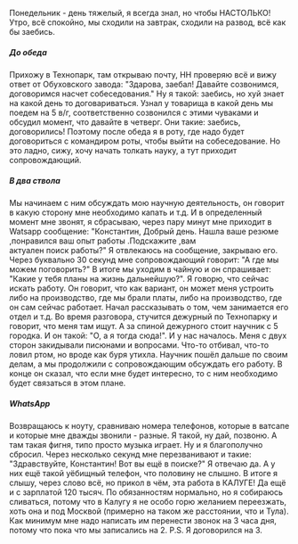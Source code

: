 Понедельник - день тяжелый, я всегда знал, но чтобы НАСТОЛЬКО! Утро, всё спокойно, мы сходили на завтрак, сходили на развод, всё как бы заебись.
##### До обеда
Прихожу в Технопарк, там открываю почту, HH проверяю всё и вижу ответ от Обуховского завода: "Здарова, заебал! Давайте созвонимся, договоримся насчет собеседования."
Ну я такой: заебись, но хуй знает на какой день то договариваться. Узнал у товарища в какой день мы поедем на 5 в/г, соответственно созвонился с этими чуваками и обсудил момент, что давайте в четверг. Они такие: заебись, договорились!
Поэтому после обеда я в роту, где надо будет договориться с командиром роты, чтобы выйти на собеседование. Но это ладно, сижу, хочу начать толкать науку, а тут приходит сопровождающий.
##### В два ствола
Мы начинаем с ним обсуждать мою научную деятельность, он говорит в какую сторону мне необходимо капать и т.д. И в определенный момент мне звонят, я сбрасываю, через пару минут мне приходит в Watsapp сообщение: "Константин, Добрый день. Нашла ваше резюме ,понравился ваш опыт работы .Подскажите ,вам актуален поиск работы?"
Я отвлекаюсь на сообщение, закрываю его. Через буквально 30 секунд мне сопровождающий говорит: "А где мы можем поговорить?"
В итоге мы уходим в чайную и он спрашивает: "Какие у тебя планы на жизнь дальнейшую?".
Я говорю, что сейчас искать работу. Он говорит, что как вариант, он может меня устроить либо на производство, где мы брали платы, либо на производство, где он сам сейчас работает. Начал рассказывать о том, чем занимается его отдел и т.д.
Во время разговора, стучится дежурный по Технопарку и говорит, что меня там ищут. А за спиной дежурного стоит научник с 5 городка. И он такой: "О, а я тогда сюда!".
И у нас началось. Меня с двух сторон закидывали писюнами и вопросами. Что-то отбивал, что-то ловил ртом, но вроде как буря утихла.
Научник пошёл дальше по своим делам, а мы продолжили с сопровождающим обсуждать его работу. В конце он сказал, что если мне будет интересно, то с ним необходимо будет связаться в этом плане.
##### WhatsApp
Возвращаюсь к ноуту, сравниваю номера телефонов, которые в ватсапе и которые мне дважды звонили - разные. Я такой, ну дай, позвоню. А там такая фигня, типо просто музыка играет. Ну и я благополучно сбросил. Через несколько секунд мне перезванивают и такие: "Здравствуйте, Константин! Вот вы ещё в поиске?"
Я отвечаю да. А у них ещё такой уёбищный телефон, что половину не слышно. В итоге я слышу, через слово всё, но прикол в чём, эта работа в КАЛУГЕ! Да ещё и с зарплатой 120 тысяч. По обязанностям нормально, но я собираюсь сливаться, потому что в Калугу я не особо горю желанием переезжать, хоть она и под Москвой (примерно на таком же расстоянии, что и Тула).
Как минимум мне надо написать им перенести звонок на 3 часа дня, потому что пока что мы записались на 2. 
P.S. Я договорился на 3.